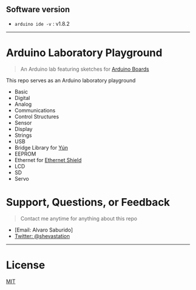 ## Software version ##
* ```arduino ide -v```  : v1.8.2


___


# Arduino Laboratory Playground

> An Arduino lab featuring sketches for [Arduino Boards](https://www.arduino.cc)

This repo serves as an Arduino laboratory playground 
* Basic
* Digital
* Analog
* Communications
* Control Structures
* Sensor
* Display
* Strings
* USB
* Bridge Library for [Yún](https://www.arduino.cc/en/Main/ArduinoBoardYun) 
* EEPROM
* Ethernet for [Ethernet Shield](https://www.arduino.cc/en/Main/ArduinoEthernetShield)
* LCD
* SD
* Servo
 
# Support, Questions, or Feedback
> Contact me anytime for anything about this repo

* [Email: Alvaro Saburido]
* [Twitter: @shevastation](https://twitter.com/shevastation)



___

# License
 [MIT](/LICENSE)

